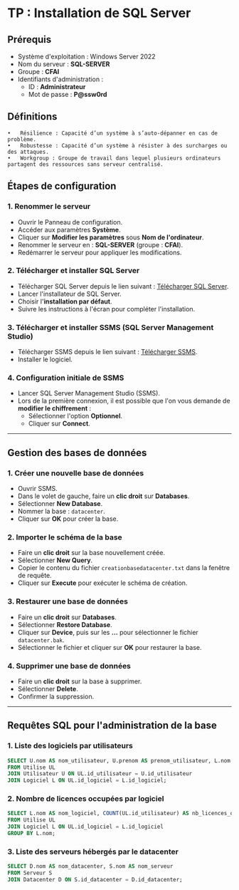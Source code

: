 # TP : Installation de SQL Server

## Prérequis
- Système d'exploitation : Windows Server 2022
- Nom du serveur : **SQL-SERVER**
- Groupe : **CFAI**
- Identifiants d'administration : 
  - ID : **Administrateur**
  - Mot de passe : **P@ssw0rd**

## Définitions

	•	Résilience : Capacité d’un système à s’auto-dépanner en cas de problème.
	•	Robustesse : Capacité d’un système à résister à des surcharges ou des attaques.
	•	Workgroup : Groupe de travail dans lequel plusieurs ordinateurs partagent des ressources sans serveur centralisé.

## Étapes de configuration

### 1. Renommer le serveur
- Ouvrir le Panneau de configuration.
- Accéder aux paramètres **Système**.
- Cliquer sur **Modifier les paramètres** sous **Nom de l'ordinateur**.
- Renommer le serveur en : **SQL-SERVER** (groupe : **CFAI**).
- Redémarrer le serveur pour appliquer les modifications.

### 2. Télécharger et installer SQL Server
- Télécharger SQL Server depuis le lien suivant : [Télécharger SQL Server](https://www.microsoft.com/fr-fr/sql-server/sql-server-downloads?msockid=3ba52c0bb6c468711a7838f2b78369cf).
- Lancer l'installateur de SQL Server.
- Choisir l'**installation par défaut**.
- Suivre les instructions à l'écran pour compléter l'installation.

### 3. Télécharger et installer SSMS (SQL Server Management Studio)
- Télécharger SSMS depuis le lien suivant : [Télécharger SSMS](https://aka.ms/ssmsfullsetup).
- Installer le logiciel.

### 4. Configuration initiale de SSMS
- Lancer SQL Server Management Studio (SSMS).
- Lors de la première connexion, il est possible que l'on vous demande de **modifier le chiffrement** :
  - Sélectionner l'option **Optionnel**.
  - Cliquer sur **Connect**.

---

## Gestion des bases de données

### 1. Créer une nouvelle base de données
- Ouvrir SSMS.
- Dans le volet de gauche, faire un **clic droit** sur **Databases**.
- Sélectionner **New Database**.
- Nommer la base : `datacenter`.
- Cliquer sur **OK** pour créer la base.

### 2. Importer le schéma de la base
- Faire un **clic droit** sur la base nouvellement créée.
- Sélectionner **New Query**.
- Copier le contenu du fichier `creationbasedatacenter.txt` dans la fenêtre de requête.
- Cliquer sur **Execute** pour exécuter le schéma de création.

### 3. Restaurer une base de données
- Faire un **clic droit** sur **Databases**.
- Sélectionner **Restore Database**.
- Cliquer sur **Device**, puis sur les **…** pour sélectionner le fichier `datacenter.bak`.
- Sélectionner le fichier et cliquer sur **OK** pour restaurer la base.

### 4. Supprimer une base de données
- Faire un **clic droit** sur la base à supprimer.
- Sélectionner **Delete**.
- Confirmer la suppression.

---

## Requêtes SQL pour l'administration de la base

### 1. Liste des logiciels par utilisateurs
```sql
SELECT U.nom AS nom_utilisateur, U.prenom AS prenom_utilisateur, L.nom AS nom_logiciel
FROM Utilise UL
JOIN Utilisateur U ON UL.id_utilisateur = U.id_utilisateur
JOIN Logiciel L ON UL.id_logiciel = L.id_logiciel;
```

### 2. Nombre de licences occupées par logiciel
```sql
SELECT L.nom AS nom_logiciel, COUNT(UL.id_utilisateur) AS nb_licences_occupees
FROM Utilise UL
JOIN Logiciel L ON UL.id_logiciel = L.id_logiciel
GROUP BY L.nom;
```

### 3. Liste des serveurs hébergés par le datacenter
```sql
SELECT D.nom AS nom_datacenter, S.nom AS nom_serveur
FROM Serveur S
JOIN Datacenter D ON S.id_datacenter = D.id_datacenter;
```